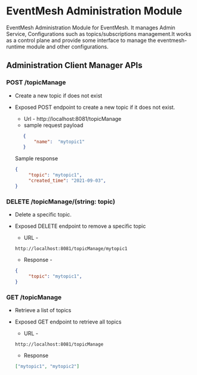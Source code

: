 # EventMesh Administration Module

EventMesh Administration Module for EventMesh. It manages Admin Service, Configurations such as topics/subscriptions management.It works as a control plane and provide some interface to manage the eventmesh-runtime module and other configurations.

## Administration Client Manager APIs

### POST /topicManage
- Create a new topic if does not exist
- Exposed POST endpoint to create a new topic if it does not exist.
    * Url - http://localhost:8081/topicManage
    * sample request payload 
     ```json
        {
            "name":  "mytopic1"
        }
     ```

   Sample response 

   ```json
   {
        "topic": "mytopic1",
        "created_time": "2021-09-03",
   }
   ```
### DELETE /topicManage/(string: topic)
- Delete a specific topic.
- Exposed DELETE endpoint to remove a specific topic
    * URL -     
    ```url 
    http://localhost:8081/topicManage/mytopic1
    ```
    
    * Response - 
    
   ```json
   {
        "topic": "mytopic1",        
   }
   ```

### GET /topicManage 
- Retrieve a list of topics
- Exposed GET endpoint to retrieve all topics
    * URL - 
    ```url 
    http://localhost:8081/topicManage
    ```
    * Response 
    
   ```json
   ["mytopic1", "mytopic2"]
   ```

